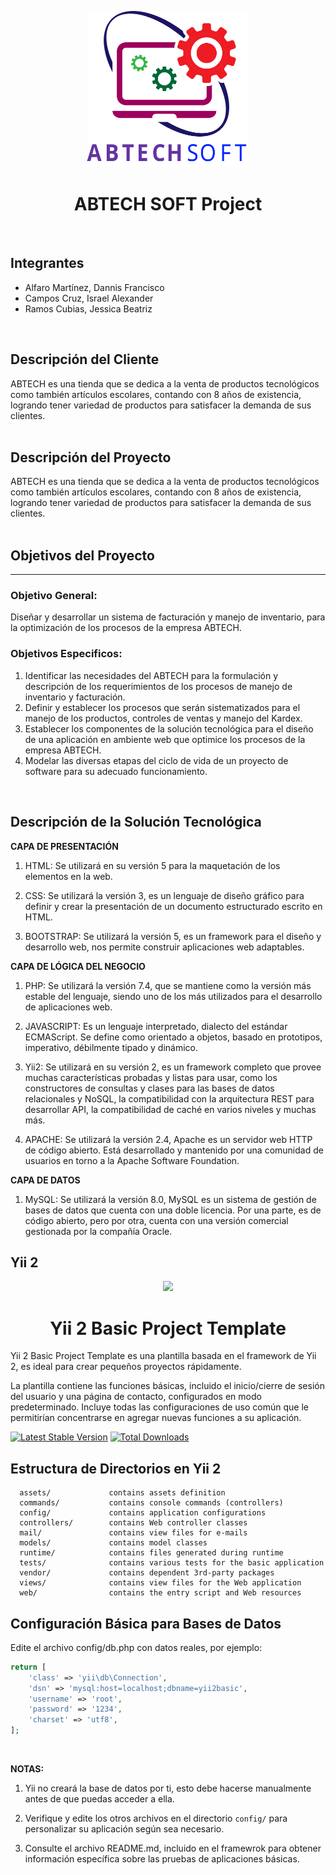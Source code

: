 <p align="center">
     <img src="https://raw.githubusercontent.com/mate07/images_system/cfe67b7b8c2255cb686c931833f7c94d31df1dfd/logo-abtech-soft-2.svg" height="250px">
    <h1 align="center">ABTECH SOFT Project</h1>
    <br>
</p>

## Integrantes
- Alfaro Martínez, Dannis Francisco
- Campos Cruz, Israel Alexander
- Ramos Cubias, Jessica Beatriz  
<br>

## Descripción del Cliente
ABTECH es una tienda que se dedica a la venta de productos tecnológicos como también artículos escolares, contando con 8 años de existencia, logrando tener variedad de productos para satisfacer la demanda de sus clientes.  
<br>

## Descripción del Proyecto
ABTECH es una tienda que se dedica a la venta de productos tecnológicos como también artículos escolares, contando con 8 años de existencia, logrando tener variedad de productos para satisfacer la demanda de sus clientes.  
<br>

## Objetivos del Proyecto
---
### Objetivo General:

Diseñar y desarrollar un sistema de facturación y manejo de inventario, para la optimización de los procesos de la empresa ABTECH.  

### Objetivos Especificos:
1. Identificar las necesidades del ABTECH para la formulación y descripción de los requerimientos de los procesos de manejo de inventario y facturación.
2. Definir y establecer los procesos que serán sistematizados para el manejo de los productos, controles de ventas y manejo del Kardex.
3. Establecer los componentes de la solución tecnológica para el diseño de una aplicación en ambiente web que optimice los procesos de la empresa ABTECH.
4. Modelar las diversas etapas del ciclo de vida de un proyecto de software para su adecuado funcionamiento.  
<br>

## Descripción de la Solución Tecnológica

**CAPA DE PRESENTACIÓN**

1. HTML: Se utilizará en su versión 5 para la maquetación de los elementos en la web.

2. CSS: Se utilizará la versión 3, es un lenguaje de diseño gráfico para definir y crear la presentación de un documento estructurado escrito en HTML.

3. BOOTSTRAP: Se utilizará la versión 5, es un framework para el diseño y desarrollo web, nos permite construir aplicaciones web adaptables.

**CAPA DE LÓGICA DEL NEGOCIO**

1. PHP: Se utilizará la versión 7.4, que se mantiene como la versión más estable del lenguaje, siendo uno de los más utilizados para el desarrollo de aplicaciones web.

2. JAVASCRIPT: Es un lenguaje interpretado, dialecto del estándar ECMAScript. Se define como orientado a objetos,  basado en prototipos, imperativo, débilmente tipado y dinámico.

3. Yii2: Se utilizará en su versión 2, es un framework completo que provee muchas características probadas y listas para usar, como los constructores de consultas y clases para las bases de datos relacionales y NoSQL, la compatibilidad con la arquitectura REST para desarrollar API, la compatibilidad de caché en varios niveles y muchas más.

4. APACHE: Se utilizará la versión 2.4, Apache es un servidor web HTTP de código abierto. Está desarrollado y mantenido por una comunidad de usuarios en torno a la Apache Software Foundation.

**CAPA DE DATOS**

1. MySQL: Se utilizará la versión 8.0, MySQL es un sistema de gestión de bases de datos que cuenta con una doble licencia. Por una parte, es de código abierto, pero por otra, cuenta con una versión comercial gestionada por la compañía Oracle.

## Yii 2
<p align="center">
    <a href="https://github.com/yiisoft" target="_blank">
        <img src="https://avatars0.githubusercontent.com/u/993323" height="100px">
    </a>
    <h1 align="center">Yii 2 Basic Project Template</h1>
</p>

Yii 2 Basic Project Template es una plantilla basada en el framework de Yii 2, es ideal para crear pequeños proyectos rápidamente.

La plantilla contiene las funciones básicas, incluido el inicio/cierre de sesión del usuario y una página de contacto, configurados en modo predeterminado. Incluye todas las configuraciones de uso común que le permitirían concentrarse en agregar nuevas funciones a su aplicación.

[![Latest Stable Version](https://img.shields.io/packagist/v/yiisoft/yii2-app-basic.svg)](https://packagist.org/packages/yiisoft/yii2-app-basic)
[![Total Downloads](https://img.shields.io/packagist/dt/yiisoft/yii2-app-basic.svg)](https://packagist.org/packages/yiisoft/yii2-app-basic)


## Estructura de Directorios en Yii 2

      assets/             contains assets definition
      commands/           contains console commands (controllers)
      config/             contains application configurations
      controllers/        contains Web controller classes
      mail/               contains view files for e-mails
      models/             contains model classes
      runtime/            contains files generated during runtime
      tests/              contains various tests for the basic application
      vendor/             contains dependent 3rd-party packages
      views/              contains view files for the Web application
      web/                contains the entry script and Web resources


## Configuración Básica para Bases de Datos

Edite el archivo config/db.php con datos reales, por ejemplo:

```php
return [
    'class' => 'yii\db\Connection',
    'dsn' => 'mysql:host=localhost;dbname=yii2basic',
    'username' => 'root',
    'password' => '1234',
    'charset' => 'utf8',
];
```
<br>

**NOTAS:**

1. Yii no creará la base de datos por ti, esto debe hacerse manualmente antes de que puedas acceder a ella.

2. Verifique y edite los otros archivos en el directorio `config/` para personalizar su aplicación según sea necesario.

3. Consulte el archivo README.md, incluido en el framewrok para obtener información específica sobre las pruebas de aplicaciones básicas.